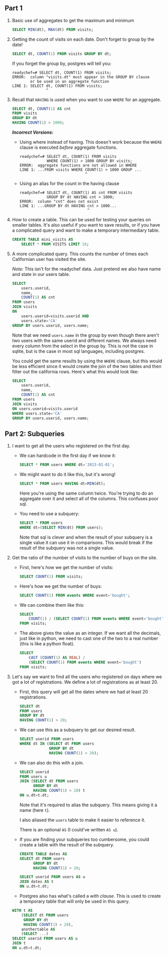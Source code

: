 ## Part 1

1. Basic use of aggregates to get the maximum and minimum

    ```sql
    SELECT MIN(dt), MAX(dt) FROM visits;
    ```

2. Getting the count of visits on each date. Don't forget to group by the date!

    ```sql
    SELECT dt, COUNT(1) FROM visits GROUP BY dt;
    ```

    If you forget the group by, postgres will tell you:

    ```
    readychef=# SELECT dt, COUNT(1) FROM visits;
    ERROR:  column "visits.dt" must appear in the GROUP BY clause
            or be used in an aggregate function
    LINE 1: SELECT dt, COUNT(1) FROM visits;
                   ^
    ```

3. Recall that `HAVING` is used when you want to use `WHERE` for an aggregate.

    ```sql
    SELECT dt, COUNT(1) AS cnt
    FROM visits
    GROUP BY dt
    HAVING COUNT(1) > 1000;
    ```

    ***Incorrect Versions:***

    * Using where instead of having. This doesn't work because the `WHERE` clause is executed *before* aggregate functions.
        
        ```
        readychef=# SELECT dt, COUNT(1) FROM visits
                    WHERE COUNT(1) > 1000 GROUP BY visits;
        ERROR:  aggregate functions are not allowed in WHERE
        LINE 1: ...FROM visits WHERE COUNT(1) > 1000 GROUP ...
                                     ^
        ```

    * Using an alias for the count in the having clause
    
        ```
        readychef=# SELECT dt, COUNT(1) AS cnt FROM visits
                    GROUP BY dt HAVING cnt > 1000;
        ERROR:  column "cnt" does not exist
        LINE 1: ...GROUP BY dt HAVING cnt > 1000...
                                      ^
        ```
    
4. How to create a table. This can be used for testing your queries on smaller tables. It's also useful if you want to save results, or if you have a complicated query and want to make a temporary intermediary table.

    ```sql
    CREATE TABLE mini_visits AS
        SELECT * FROM VISITS LIMIT 10;
    ```

5. A more complicated query. This counts the number of times each Californian user has visited the site.

    *Note:* This isn't for the readychef data. Just pretend we also have name and state in our users table.

    ```sql
    SELECT
        users.userid,
        name,
        COUNT(1) AS cnt
    FROM users
    JOIN visits
    ON
        users.userid=visits.userid AND
        users.state='CA'
    GROUP BY users.userid, users.name;
    ```

    Note that we need `users.name` in the group by even though there aren't two users with the same userid and different names. We always need every column from the select in the group by. This is not the case in sqlite, but is the case in most sql languages, including postgres.

    You could get the same results by using the `WHERE` clause, but this would be less efficient since it would create the join of the two tables and then filter out the california rows. Here's what this would look like:

    ```sql
    SELECT
        users.userid,
        name,
        COUNT(1) AS cnt
    FROM users
    JOIN visits
    ON users.userid=visits.userid
    WHERE users.state='CA'
    GROUP BY users.userid, users.name;
    ```

## Part 2: Subqueries

1. I want to get all the users who registered on the first day.

    * We can hardcode in the first day if we know it:
    
        ```sql
        SELECT * FROM users WHERE dt='2013-01-01';
        ```

    * We might want to do it like this, but it's wrong!
    
        ```sql
        SELECT * FROM users HAVING dt=MIN(dt);
        ```

        Here you're using the same column twice. You're trying to do an aggregate over it and select all of the columns. This confuses poor sql.

    * You need to use a subquery:
    
        ```sql
        SELECT * FROM users
        WHERE dt=(SELECT MIN(dt) FROM users);
        ```

        Note that sql is clever and when the result of your subquery is a single value it can use it in comparisons. This would break if the result of the subquery was not a single value.

2. Get the ratio of the number of visits to the number of buys on the site.

    * First, here's how we get the number of visits:
    
        ```sql
        SELECT COUNT(1) FROM visits;
        ```

    * Here's how we get the number of buys:
    
        ```sql
        SELECT COUNT(1) FROM events WHERE event='bought';
        ```

    * We can combine them like this:
    
        ```sql
        SELECT
            COUNT(1) / (SELECT COUNT(1) FROM events WHERE event='bought')
        FROM visits;
        ```

    * The above gives the value as an integer. If we want all the decimals, just like in python, we need to cast one of the two to a real number (this is like a python float).
    
        ```sql
        SELECT
            CAST (COUNT(1) AS REAL) /
            (SELECT COUNT(1) FROM events WHERE event='bought')
        FROM visits;
        ```

3. Let's say we want to find all the users who registered on days where we got a lot of registrations. We define a lot of registrations as at least 20.

    * First, this query will get all the dates where we had at least 20 registrations.

        ```sql
        SELECT dt
        FROM users
        GROUP BY dt
        HAVING COUNT(1) > 20;
        ```

    * We can use this as a subquery to get our desired result.

        ```sql
        SELECT userid FROM users
        WHERE dt IN (SELECT dt FROM users
                     GROUP BY dt
                     HAVING COUNT(1) > 20);
        ```

    * We can also do this with a join.

        ```sql
        SELECT userid
        FROM users u
        JOIN (SELECT dt FROM users
              GROUP BY dt
              HAVING COUNT(1) > 20) t
        ON u.dt=t.dt;
        ```

        Note that it's required to alias the subquery. This means giving it a name (here `t`).

        I also aliased the `users` table to make it easier to reference it.

        There is an optional `AS` (I could've written `AS u`).

    * If you are finding your subqueries too cumbersome, you could create a table with the result of the subquery.
    
        ```sql
        CREATE TABLE dates AS
        SELECT dt FROM users
              GROUP BY dt
              HAVING COUNT(1) > 20;

        SELECT userid FROM users AS u
        JOIN dates AS t
        ON u.dt=t.dt;
        ```

    * Postgres also has what's called a *with clause*. This is used to create a temporary table that will only be used in this query.

    ```sql
    WITH t AS
        (SELECT dt FROM users
         GROUP BY dt
         HAVING COUNT(1) > 20),
        anothertable AS
        (SELECT ...)
    SELECT userid FROM users AS u
    JOIN t
    ON u.dt=t.dt;
    ```
